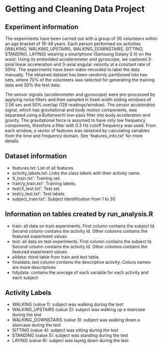 # Getting and Cleaning Data Project

## Experiment information

The experiments have been carried out with a group of 30 volunteers within an age bracket of 19-48 years. Each person performed six activities (WALKING, WALKING_UPSTAIRS, WALKING_DOWNSTAIRS, SITTING, STANDING, LAYING) wearing a smartphone (Samsung Galaxy S II) on the waist. Using its embedded accelerometer and gyroscope, we captured 3-axial linear acceleration and 3-axial angular velocity at a constant rate of 50Hz. The experiments have been video-recorded to label the data manually. The obtained dataset has been randomly partitioned into two sets, where 70% of the volunteers was selected for generating the training data and 30% the test data. 

The sensor signals (accelerometer and gyroscope) were pre-processed by applying noise filters and then sampled in fixed-width sliding windows of 2.56 sec and 50% overlap (128 readings/window). The sensor acceleration signal, which has gravitational and body motion components, was separated using a Butterworth low-pass filter into body acceleration and gravity. The gravitational force is assumed to have only low frequency components, therefore a filter with 0.3 Hz cutoff frequency was used. From each window, a vector of features was obtained by calculating variables from the time and frequency domain. See 'features_info.txt' for more details. 

## Dataset information

* features.txt: List of all features
* activity_labels.txt: Links the class labels with their activity name. 
* X_train.txt': Training set.
* train/y_train.txt': Training labels.
* test/X_test.txt': Test set.
* test/y_test.txt': Test labels.
* subject_train.txt': Subject identification from 1 to 30

## Information on tables created by run_analysis.R

* train: all data on train experiments. First column contains the subject Id. Second column contains the activity Id. Other columns contains the featured experiment values
* test: all data on test experiments. First column contains the subject Id. Second column contains the activity Id. Other columns contains the featured experiment values
* alldata: rbind table from train and test table
* finaldata: last column contains the descriptive activity. Coluns names are more descriptives
* tidydata:  contains the average of each variable for each activity and each subject

## Activity Labels

* WALKING (value 1): subject was walking during the test
* WALKING_UPSTAIRS (value 2): subject was walking up a staircase during the test
* WALKING_DOWNSTAIRS (value 3): subject was walking down a staircase during the test
* SITTING (value 4): subject was sitting during the test
* STANDING (value 5): subject was standing during the test
* LAYING (value 6): subject was laying down during the test

